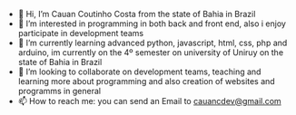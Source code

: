 - 👋 Hi, I’m Cauan Coutinho Costa from the state of Bahia in Brazil
- 👀 I’m interested in programming in both back and front end, also i enjoy participate in development teams
- 🌱 I’m currently learning advanced python, javascript, html, css, php and arduino, im currently on the 4º semester on university of Uniruy on the state of Bahia in Brazil
- 💞️ I’m looking to collaborate on development teams, teaching and learning more about programming and also creation of websites and programms in general
- 📫 How to reach me: you can send an Email to cauancdev@gmail.com

<!---
CauandevBA/CauandevBA is a ✨ special ✨ repository because its `README.md` (this file) appears on your GitHub profile.
You can click the Preview link to take a look at your changes.
--->
